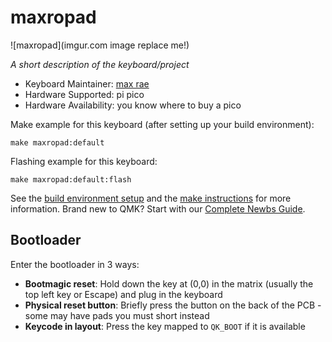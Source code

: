 # maxropad

![maxropad](imgur.com image replace me!)

*A short description of the keyboard/project*

* Keyboard Maintainer: [max rae](https://github.com/toxithot)
* Hardware Supported: pi pico
* Hardware Availability: you know where to buy a pico

Make example for this keyboard (after setting up your build environment):

    make maxropad:default

Flashing example for this keyboard:

    make maxropad:default:flash

See the [build environment setup](https://docs.qmk.fm/#/getting_started_build_tools) and the [make instructions](https://docs.qmk.fm/#/getting_started_make_guide) for more information. Brand new to QMK? Start with our [Complete Newbs Guide](https://docs.qmk.fm/#/newbs).

## Bootloader

Enter the bootloader in 3 ways:

* **Bootmagic reset**: Hold down the key at (0,0) in the matrix (usually the top left key or Escape) and plug in the keyboard
* **Physical reset button**: Briefly press the button on the back of the PCB - some may have pads you must short instead
* **Keycode in layout**: Press the key mapped to `QK_BOOT` if it is available
